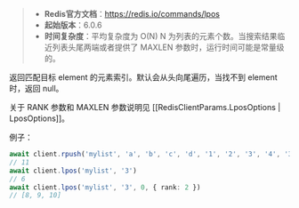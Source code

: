 > - **Redis官方文档**：https://redis.io/commands/lpos
> - **起始版本**：6.0.6
> - **时间复杂度**：平均复杂度为 O(N) N 为列表的元素个数。当搜索结果临近列表头尾两端或者提供了 MAXLEN 参数时，运行时间可能是常量级的。

返回匹配目标 element 的元素索引。默认会从头向尾遍历，当找不到 element 时，返回 null。

关于 RANK 参数和 MAXLEN 参数说明见 [[RedisClientParams.LposOptions | LposOptions]]。

例子：

```typescript
await client.rpush('mylist', 'a', 'b', 'c', 'd', '1', '2', '3', '4', '3', '3', '3')
// 11
await client.lpos('mylist', '3')
// 6
await client.lpos('mylist', '3', 0, { rank: 2 })
// [8, 9, 10]
```
